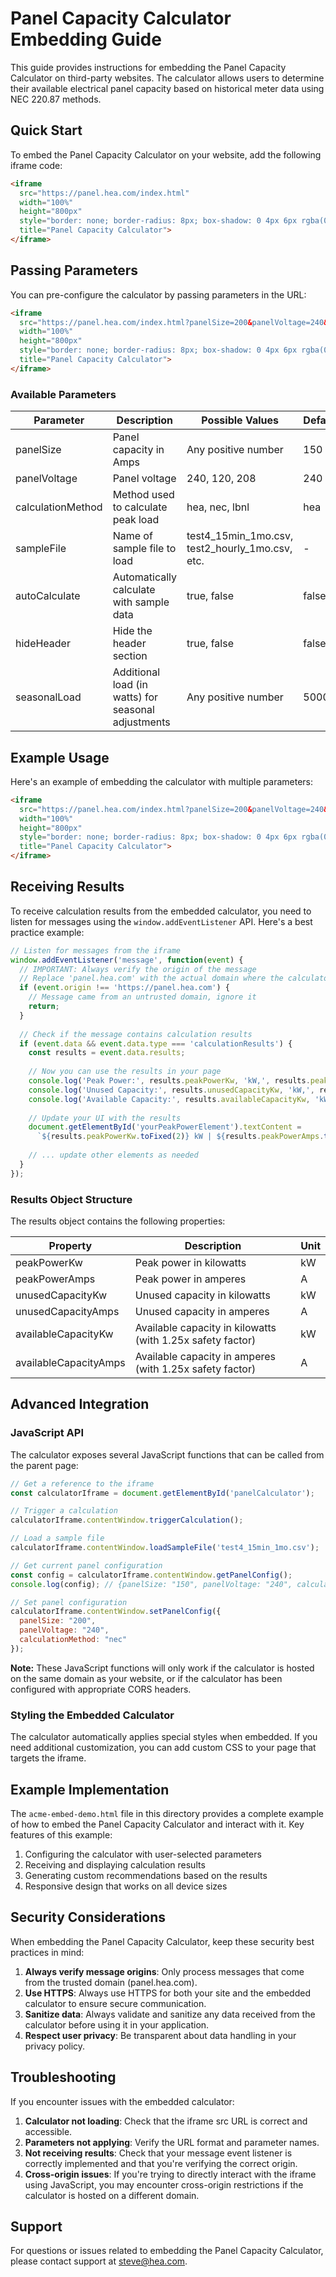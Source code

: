 # Panel Capacity Calculator Embedding Guide

This guide provides instructions for embedding the Panel Capacity Calculator on third-party websites. The calculator allows users to determine their available electrical panel capacity based on historical meter data using NEC 220.87 methods.

## Quick Start

To embed the Panel Capacity Calculator on your website, add the following iframe code:

```html
<iframe 
  src="https://panel.hea.com/index.html" 
  width="100%" 
  height="800px" 
  style="border: none; border-radius: 8px; box-shadow: 0 4px 6px rgba(0,0,0,0.1);" 
  title="Panel Capacity Calculator">
</iframe>
```

## Passing Parameters

You can pre-configure the calculator by passing parameters in the URL:

```html
<iframe 
  src="https://panel.hea.com/index.html?panelSize=200&panelVoltage=240&calculationMethod=hea" 
  width="100%" 
  height="800px" 
  style="border: none; border-radius: 8px; box-shadow: 0 4px 6px rgba(0,0,0,0.1);" 
  title="Panel Capacity Calculator">
</iframe>
```

### Available Parameters

| Parameter | Description | Possible Values | Default |
|-----------|-------------|----------------|---------|
| panelSize | Panel capacity in Amps | Any positive number | 150 |
| panelVoltage | Panel voltage | 240, 120, 208 | 240 |
| calculationMethod | Method used to calculate peak load | hea, nec, lbnl | hea |
| sampleFile | Name of sample file to load | test4_15min_1mo.csv, test2_hourly_1mo.csv, etc. | - |
| autoCalculate | Automatically calculate with sample data | true, false | false |
| hideHeader | Hide the header section | true, false | false |
| seasonalLoad | Additional load (in watts) for seasonal adjustments | Any positive number | 5000 |

## Example Usage

Here's an example of embedding the calculator with multiple parameters:

```html
<iframe 
  src="https://panel.hea.com/index.html?panelSize=200&panelVoltage=240&calculationMethod=hea&hideHeader=true" 
  width="100%" 
  height="800px" 
  style="border: none; border-radius: 8px; box-shadow: 0 4px 6px rgba(0,0,0,0.1);" 
  title="Panel Capacity Calculator">
</iframe>
```

## Receiving Results

To receive calculation results from the embedded calculator, you need to listen for messages using the `window.addEventListener` API. Here's a best practice example:

```javascript
// Listen for messages from the iframe
window.addEventListener('message', function(event) {
  // IMPORTANT: Always verify the origin of the message
  // Replace 'panel.hea.com' with the actual domain where the calculator is hosted
  if (event.origin !== 'https://panel.hea.com') {
    // Message came from an untrusted domain, ignore it
    return;
  }
  
  // Check if the message contains calculation results
  if (event.data && event.data.type === 'calculationResults') {
    const results = event.data.results;
    
    // Now you can use the results in your page
    console.log('Peak Power:', results.peakPowerKw, 'kW,', results.peakPowerAmps, 'A');
    console.log('Unused Capacity:', results.unusedCapacityKw, 'kW,', results.unusedCapacityAmps, 'A');
    console.log('Available Capacity:', results.availableCapacityKw, 'kW,', results.availableCapacityAmps, 'A');
    
    // Update your UI with the results
    document.getElementById('yourPeakPowerElement').textContent = 
      `${results.peakPowerKw.toFixed(2)} kW | ${results.peakPowerAmps.toFixed(1)} A`;
    
    // ... update other elements as needed
  }
});
```

### Results Object Structure

The results object contains the following properties:

| Property | Description | Unit |
|----------|-------------|------|
| peakPowerKw | Peak power in kilowatts | kW |
| peakPowerAmps | Peak power in amperes | A |
| unusedCapacityKw | Unused capacity in kilowatts | kW |
| unusedCapacityAmps | Unused capacity in amperes | A |
| availableCapacityKw | Available capacity in kilowatts (with 1.25x safety factor) | kW |
| availableCapacityAmps | Available capacity in amperes (with 1.25x safety factor) | A |

## Advanced Integration

### JavaScript API

The calculator exposes several JavaScript functions that can be called from the parent page:

```javascript
// Get a reference to the iframe
const calculatorIframe = document.getElementById('panelCalculator');

// Trigger a calculation
calculatorIframe.contentWindow.triggerCalculation();

// Load a sample file
calculatorIframe.contentWindow.loadSampleFile('test4_15min_1mo.csv');

// Get current panel configuration
const config = calculatorIframe.contentWindow.getPanelConfig();
console.log(config); // {panelSize: "150", panelVoltage: "240", calculationMethod: "hea"}

// Set panel configuration
calculatorIframe.contentWindow.setPanelConfig({
  panelSize: "200",
  panelVoltage: "240",
  calculationMethod: "nec"
});
```

**Note:** These JavaScript functions will only work if the calculator is hosted on the same domain as your website, or if the calculator has been configured with appropriate CORS headers.

### Styling the Embedded Calculator

The calculator automatically applies special styles when embedded. If you need additional customization, you can add custom CSS to your page that targets the iframe.

## Example Implementation

The `acme-embed-demo.html` file in this directory provides a complete example of how to embed the Panel Capacity Calculator and interact with it. Key features of this example:

1. Configuring the calculator with user-selected parameters
2. Receiving and displaying calculation results
3. Generating custom recommendations based on the results
4. Responsive design that works on all device sizes

## Security Considerations

When embedding the Panel Capacity Calculator, keep these security best practices in mind:

1. **Always verify message origins**: Only process messages that come from the trusted domain (panel.hea.com).
2. **Use HTTPS**: Always use HTTPS for both your site and the embedded calculator to ensure secure communication.
3. **Sanitize data**: Always validate and sanitize any data received from the calculator before using it in your application.
4. **Respect user privacy**: Be transparent about data handling in your privacy policy.

## Troubleshooting

If you encounter issues with the embedded calculator:

1. **Calculator not loading**: Check that the iframe src URL is correct and accessible.
2. **Parameters not applying**: Verify the URL format and parameter names.
3. **Not receiving results**: Check that your message event listener is correctly implemented and that you're verifying the correct origin.
4. **Cross-origin issues**: If you're trying to directly interact with the iframe using JavaScript, you may encounter cross-origin restrictions if the calculator is hosted on a different domain.

## Support

For questions or issues related to embedding the Panel Capacity Calculator, please contact support at [steve@hea.com](mailto:steve@hea.com?subject=Panel%20Calculator%20Embedding%20Support). 